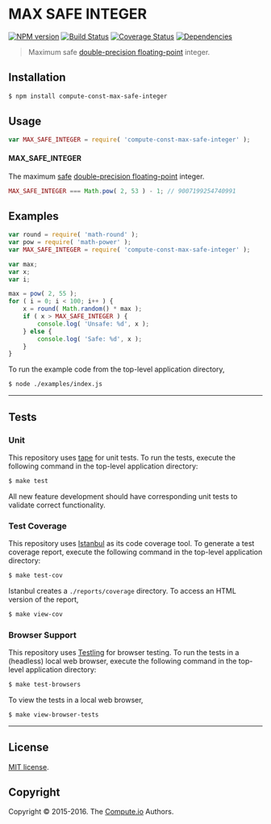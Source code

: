 MAX SAFE INTEGER
===
[![NPM version][npm-image]][npm-url] [![Build Status][build-image]][build-url] [![Coverage Status][coverage-image]][coverage-url] [![Dependencies][dependencies-image]][dependencies-url]

> Maximum safe [double-precision floating-point][ieee754] integer.


## Installation

``` bash
$ npm install compute-const-max-safe-integer
```


## Usage

``` javascript
var MAX_SAFE_INTEGER = require( 'compute-const-max-safe-integer' );
```

#### MAX_SAFE_INTEGER

The maximum [safe][safe-integers] [double-precision floating-point][ieee754] integer.

``` javascript
MAX_SAFE_INTEGER === Math.pow( 2, 53 ) - 1; // 9007199254740991
```


## Examples

``` javascript
var round = require( 'math-round' );
var pow = require( 'math-power' );
var MAX_SAFE_INTEGER = require( 'compute-const-max-safe-integer' );

var max;
var x;
var i;

max = pow( 2, 55 );
for ( i = 0; i < 100; i++ ) {
	x = round( Math.random() * max );
	if ( x > MAX_SAFE_INTEGER ) {
		console.log( 'Unsafe: %d', x );
	} else {
		console.log( 'Safe: %d', x );
	}
}
```

To run the example code from the top-level application directory,

``` bash
$ node ./examples/index.js
```


---
## Tests

### Unit

This repository uses [tape][tape] for unit tests. To run the tests, execute the following command in the top-level application directory:

``` bash
$ make test
```

All new feature development should have corresponding unit tests to validate correct functionality.


### Test Coverage

This repository uses [Istanbul][istanbul] as its code coverage tool. To generate a test coverage report, execute the following command in the top-level application directory:

``` bash
$ make test-cov
```

Istanbul creates a `./reports/coverage` directory. To access an HTML version of the report,

``` bash
$ make view-cov
```


### Browser Support

This repository uses [Testling][testling] for browser testing. To run the tests in a (headless) local web browser, execute the following command in the top-level application directory:

``` bash
$ make test-browsers
```

To view the tests in a local web browser,

``` bash
$ make view-browser-tests
```

<!-- [![browser support][browsers-image]][browsers-url] -->


---
## License

[MIT license](http://opensource.org/licenses/MIT).


## Copyright

Copyright &copy; 2015-2016. The [Compute.io][compute-io] Authors.


[npm-image]: http://img.shields.io/npm/v/compute-const-max-safe-integer.svg
[npm-url]: https://npmjs.org/package/compute-const-max-safe-integer

[build-image]: http://img.shields.io/travis/const-io/max-safe-integer/master.svg
[build-url]: https://travis-ci.org/const-io/max-safe-integer

[coverage-image]: https://img.shields.io/codecov/c/github/const-io/max-safe-integer-float64/master.svg
[coverage-url]: https://codecov.io/github/const-io/max-safe-integer-float64?branch=master

[dependencies-image]: http://img.shields.io/david/const-io/max-safe-integer.svg
[dependencies-url]: https://david-dm.org/const-io/max-safe-integer

[dev-dependencies-image]: http://img.shields.io/david/dev/const-io/max-safe-integer.svg
[dev-dependencies-url]: https://david-dm.org/dev/const-io/max-safe-integer

[github-issues-image]: http://img.shields.io/github/issues/const-io/max-safe-integer.svg
[github-issues-url]: https://github.com/const-io/max-safe-integer/issues

[tape]: https://github.com/substack/tape
[istanbul]: https://github.com/gotwarlost/istanbul
[testling]: https://ci.testling.com

[compute-io]: https://github.com/compute-io

[safe-integers]: http://www.2ality.com/2013/10/safe-integers.html
[ieee754]: https://en.wikipedia.org/wiki/IEEE_754-1985
